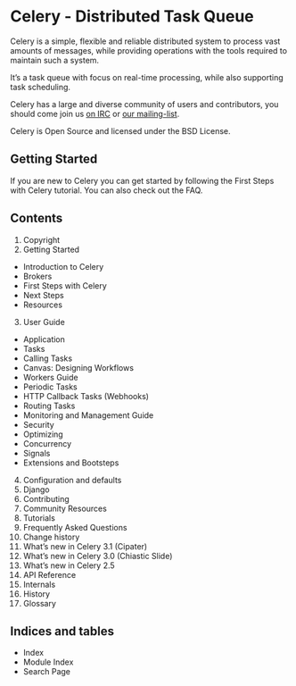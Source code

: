 
# Celery - Distributed Task Queue


Celery is a simple, flexible and reliable distributed system to process vast amounts of messages, while providing operations with the tools required to maintain such a system.  

It’s a task queue with focus on real-time processing, while also supporting task scheduling.

Celery has a large and diverse community of users and contributors, you should come join us [on IRC](http://docs.celeryproject.org/en/latest/getting-started/resources.html#irc-channel) or [our mailing-list](http://docs.celeryproject.org/en/latest/getting-started/resources.html#mailing-list).

Celery is Open Source and licensed under the BSD License.


## Getting Started


If you are new to Celery you can get started by following the First Steps with Celery tutorial.
You can also check out the FAQ.

## Contents

1. Copyright 
2. Getting Started  
 * Introduction to Celery  
 * Brokers  
 * First Steps with Celery  
 * Next Steps  
 * Resources  
3. User Guide  
 * Application  
 * Tasks  
 * Calling Tasks  
 * Canvas: Designing Workflows  
 * Workers Guide  
 * Periodic Tasks  
 * HTTP Callback Tasks (Webhooks)  
 * Routing Tasks  
 * Monitoring and Management Guide  
 * Security  
 * Optimizing  
 * Concurrency  
 * Signals  
 * Extensions and Bootsteps  
4. Configuration and defaults  
5. Django  
6. Contributing  
7. Community Resources  
8. Tutorials  
10. Frequently Asked Questions  
11. Change history  
12. What’s new in Celery 3.1 (Cipater)  
13. What’s new in Celery 3.0 (Chiastic Slide)  
14. What’s new in Celery 2.5  
15. API Reference  
16. Internals  
17. History  
18. Glossary  

## Indices and tables
* Index  
* Module Index  
* Search Page  